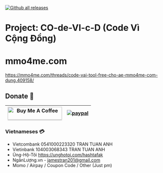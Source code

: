 [![Github all releases](https://img.shields.io/github/downloads/hashtafak/mmo4me.com/total.svg)](https://gitHub.com/hashtafak/mmo4me.com/releases/)

# Project: CO-de-VI-c-D (Code Vì Cộng Đồng)

# mmo4me.com
https://mmo4me.com/threads/code-vai-tool-free-cho-ae-mmo4me-com-dung.409158/

## Donate 🤖

| <a href="https://www.buymeacoffee.com/hashtafak" target="_blank"><img src="https://www.buymeacoffee.com/assets/img/custom_images/orange_img.png" alt="Buy Me A Coffee" style="height: 41px !important;width: 174px !important;box-shadow: 0px 3px 2px 0px rgba(190, 190, 190, 0.5) !important;-webkit-box-shadow: 0px 3px 2px 0px rgba(190, 190, 190, 0.5) !important;" ></a> | [![paypal](https://www.paypalobjects.com/images/shared/paypal-logo-129x32.svg)](https://paypal.me/iamt2a) |
| - | :-: |

### Vietnameses 💳

+ Vietcombank 0541000223320 TRAN TUAN ANH
+ Vietinbank 104003068343 TRAN TUAN ANH
+ Ủng-Hộ-Tôi https://unghotoi.com/hashtafak
+ NgânLượng.vn - jamestran201@gmail.com
+ Momo / Airpay / Coupon Code / Other (Just pm)

